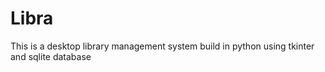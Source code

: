 # Libra
This is a desktop library management system build in python using tkinter and sqlite database
